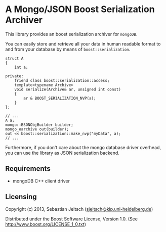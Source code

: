 A Mongo/JSON Boost Serialization Archiver
=========================================

This library provides an boost serialization archiver for `mongoDB`.

You can easily store and retrieve all your data in human readable format to
and from your database by means of `boost::serialization`.

	struct A
	{
		int a;
	
	private:
		friend class boost::serialization::access;
		template<typename Archive>
		void serialize(Archive& ar, unsigned int const)
		{
			ar & BOOST_SERIALIZATION_NVP(a);
		}
	};
	
	// ...
	A a;
	mongo::BSONObjBuilder builder;
	mongo_oarchive out(builder);
	out << boost::serialization::make_nvp("myData", a);
	// ...

Furthermore, if you don't care about the mongo database driver overhead, you
can use the library as JSON serialization backend.

Requirements
------------
* mongoDB C++ client driver

Licensing
---------
Copyright (c) 2013, Sebastian Jeltsch (sjeltsch@kip.uni-heidelberg.de)

Distributed under the Boost Software License, Version 1.0.
(See http://www.boost.org/LICENSE_1_0.txt)
